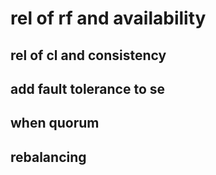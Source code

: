 # rel of rf and availability

## rel of cl and consistency

## add fault tolerance to se

## when quorum

## rebalancing
